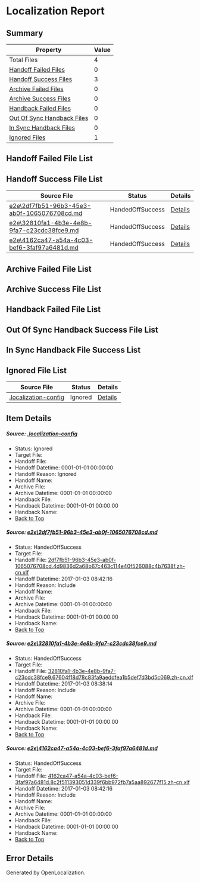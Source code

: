 # <a name='report-top'></a> Localization Report

## Summary
 Property | Value 
 -------- | ----- 
 Total Files | 4
[ Handoff Failed Files ](#handoff-failed-list)| 0
[ Handoff Success Files ](#handoff-success-list)| 3
[ Archive Failed Files ](#archive-failed-list)| 0
[ Archive Success Files ](#archive-success-list)| 0
[ Handback Failed Files ](#handback-failed-list)| 0
[ Out Of Sync Handback Files ](#outofsync-handback-success-list)| 0
[ In Sync Handback Files ](#insync-handback-success-list)| 0
[ Ignored Files ](#ignored-list)| 1

## <a name='handoff-failed-list'></a> Handoff Failed File List

## <a name='handoff-success-list'></a> Handoff Success File List
 Source File | Status | Details 
 ----------- | ------ | ------- 
 [e2e\2df7fb51-96b3-45e3-ab0f-1065076708cd.md](https://github.com/OpenLocalizationTestOrg/ol-test1/blob/0003290317121f725efed821d1a849498db4f828/e2e/2df7fb51-96b3-45e3-ab0f-1065076708cd.md) | HandedOffSuccess | [Details](#e715300957b7659c10f9333e0bb1891926ced9011)
 [e2e\32810fa1-4b3e-4e8b-9fa7-c23cdc38fce9.md](https://github.com/OpenLocalizationTestOrg/ol-test1/blob/c3828c881f08b6718442c59c6fbe0fdfe059cb0c/e2e/32810fa1-4b3e-4e8b-9fa7-c23cdc38fce9.md) | HandedOffSuccess | [Details](#4c5453cd73dfec4d8658c2622a4c420f9841659a2)
 [e2e\4162ca47-a54a-4c03-bef6-3faf97a6481d.md](https://github.com/OpenLocalizationTestOrg/ol-test1/blob/0003290317121f725efed821d1a849498db4f828/e2e/4162ca47-a54a-4c03-bef6-3faf97a6481d.md) | HandedOffSuccess | [Details](#88e8c5e0a02439b0efae0bd03b179dbd6b6cf9e53)

## <a name='archive-failed-list'></a> Archive Failed File List

## <a name='archive-success-list'></a> Archive Success File List

## <a name='handback-failed-list'></a> Handback Failed File List

## <a name='outofsync-handback-success-list'></a> Out Of Sync Handback Success File List

## <a name='insync-handback-success-list'></a> In Sync Handback File Success List

## <a name='ignored-list'></a> Ignored File List
 Source File | Status | Details 
 ----------- | ------ | ------- 
 [.localization-config](https://github.com/OpenLocalizationTestOrg/ol-test1/blob/0003290317121f725efed821d1a849498db4f828/.localization-config) | Ignored | [Details](#cb0632cf59c1387fc1742bfb9fa3c47f87e2e5c90)

## Item Details
##### <a name='cb0632cf59c1387fc1742bfb9fa3c47f87e2e5c90'></a> Source: [.localization-config](https://github.com/OpenLocalizationTestOrg/ol-test1/blob/0003290317121f725efed821d1a849498db4f828/.localization-config)
* Status: Ignored
* Target File: 
* Handoff File: 
* Handoff Datetime: 0001-01-01 00:00:00
* Handoff Reason: Ignored
* Handoff Name: 
* Archive File: 
* Archive Datetime: 0001-01-01 00:00:00
* Handback File: 
* Handback Datetime: 0001-01-01 00:00:00
* Handback Name: 
* [Back to Top](#report-top)

##### <a name='e715300957b7659c10f9333e0bb1891926ced9011'></a> Source: [e2e\2df7fb51-96b3-45e3-ab0f-1065076708cd.md](https://github.com/OpenLocalizationTestOrg/ol-test1/blob/0003290317121f725efed821d1a849498db4f828/e2e/2df7fb51-96b3-45e3-ab0f-1065076708cd.md)
* Status: HandedOffSuccess
* Target File: 
* Handoff File: [2df7fb51-96b3-45e3-ab0f-1065076708cd.4d9836d2a68b67c463c114e40f526088c4b7638f.zh-cn.xlf](https://github.com/OpenLocalizationTestOrg/ol-test1-handoff/blob/7012806657ebafccb8947f4ccc05b6723db9b679/ol-handoff/OpenLocalizationTestOrg/ol-test1-zhcn/ci/ht/2df7fb51-96b3-45e3-ab0f-1065076708cd.4d9836d2a68b67c463c114e40f526088c4b7638f.zh-cn.xlf)
* Handoff Datetime: 2017-01-03 08:42:16
* Handoff Reason: Include
* Handoff Name: 
* Archive File: 
* Archive Datetime: 0001-01-01 00:00:00
* Handback File: 
* Handback Datetime: 0001-01-01 00:00:00
* Handback Name: 
* [Back to Top](#report-top)

##### <a name='4c5453cd73dfec4d8658c2622a4c420f9841659a2'></a> Source: [e2e\32810fa1-4b3e-4e8b-9fa7-c23cdc38fce9.md](https://github.com/OpenLocalizationTestOrg/ol-test1/blob/c3828c881f08b6718442c59c6fbe0fdfe059cb0c/e2e/32810fa1-4b3e-4e8b-9fa7-c23cdc38fce9.md)
* Status: HandedOffSuccess
* Target File: 
* Handoff File: [32810fa1-4b3e-4e8b-9fa7-c23cdc38fce9.67604f18d78c83fa9aeddfea1b5def7d3bd5c069.zh-cn.xlf](https://github.com/OpenLocalizationTestOrg/ol-test1-handoff/blob/44531e2bb36c20b0e6cac484f34f4630ee7cb5c3/ol-handoff/OpenLocalizationTestOrg/ol-test1-zhcn/ci/ht/32810fa1-4b3e-4e8b-9fa7-c23cdc38fce9.67604f18d78c83fa9aeddfea1b5def7d3bd5c069.zh-cn.xlf)
* Handoff Datetime: 2017-01-03 08:38:14
* Handoff Reason: Include
* Handoff Name: 
* Archive File: 
* Archive Datetime: 0001-01-01 00:00:00
* Handback File: 
* Handback Datetime: 0001-01-01 00:00:00
* Handback Name: 
* [Back to Top](#report-top)

##### <a name='88e8c5e0a02439b0efae0bd03b179dbd6b6cf9e53'></a> Source: [e2e\4162ca47-a54a-4c03-bef6-3faf97a6481d.md](https://github.com/OpenLocalizationTestOrg/ol-test1/blob/0003290317121f725efed821d1a849498db4f828/e2e/4162ca47-a54a-4c03-bef6-3faf97a6481d.md)
* Status: HandedOffSuccess
* Target File: 
* Handoff File: [4162ca47-a54a-4c03-bef6-3faf97a6481d.8c2f511393051d339f6bb972fb7a5aa892677f15.zh-cn.xlf](https://github.com/OpenLocalizationTestOrg/ol-test1-handoff/blob/7012806657ebafccb8947f4ccc05b6723db9b679/ol-handoff/OpenLocalizationTestOrg/ol-test1-zhcn/ci/ht/4162ca47-a54a-4c03-bef6-3faf97a6481d.8c2f511393051d339f6bb972fb7a5aa892677f15.zh-cn.xlf)
* Handoff Datetime: 2017-01-03 08:42:16
* Handoff Reason: Include
* Handoff Name: 
* Archive File: 
* Archive Datetime: 0001-01-01 00:00:00
* Handback File: 
* Handback Datetime: 0001-01-01 00:00:00
* Handback Name: 
* [Back to Top](#report-top)


## Error Details

Generated by OpenLocalization.
